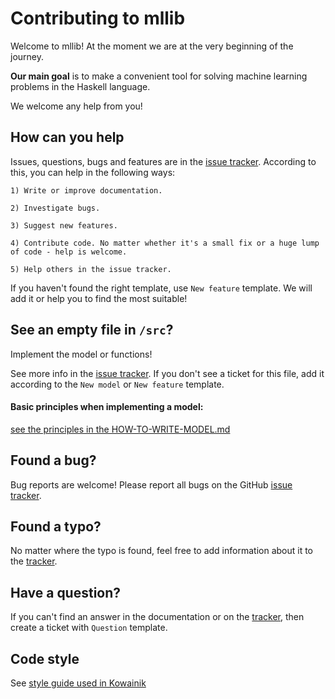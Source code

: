 # Contributing to mllib

Welcome to mllib! At the moment we are at the very beginning of the journey.

**Our main goal** is to make a convenient tool for solving machine learning problems in the Haskell language.

We welcome any help from you!

## How can you help

Issues, questions, bugs and features are in the [issue tracker](https://github.com/vsha96/mllib/issues). According to this, you can help in the following ways:  

    1) Write or improve documentation.

    2) Investigate bugs.

    3) Suggest new features.

    4) Contribute code. No matter whether it's a small fix or a huge lump of code - help is welcome.

    5) Help others in the issue tracker.

If you haven't found the right template, use `New feature` template. We will add it or help you to find the most suitable!

## See an empty file in `/src`?

Implement the model or functions!

See more info in the [issue tracker](https://github.com/vsha96/mllib/issues). If you don't see a ticket for this file, add it according to the `New model` or `New feature` template.

#### Basic principles when implementing a model:  
[see the principles in the HOW-TO-WRITE-MODEL.md](https://github.com/vsha96/mllib/HOW_TO_WRITE_MODEL.md)

## Found a bug?

Bug reports are welcome! Please report all bugs on the GitHub [issue tracker](https://github.com/vsha96/mllib/issues).

## Found a typo?

No matter where the typo is found, feel free to add information about it to the [tracker](https://github.com/vsha96/mllib/issues).

## Have a question?

If you can't find an answer in the documentation or on the [tracker](https://github.com/vsha96/mllib/issues), then create a ticket with `Question` template.

## Code style

See [style guide used in Kowainik](https://kowainik.github.io/posts/2019-02-06-style-guide)
